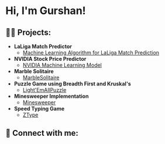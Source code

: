 <h1>Hi, I'm Gurshan!</h1>

<h2>👨‍💻 Projects:</h2> 

- <b>LaLiga Match Predictor</b>
  - [Machine Learning Algorithm for LaLiga Match Prediction](https://github.com/gurshansid/LaLiga-Match-Prediction-Algorithm-Model)
- <b>NVIDIA Stock Price Predictor</b>
  - [NVIDIA Machine Learning Model](https://github.com/gurshansid/NVIDIAPredictor)
- <b>Marble Solitaire</b>
  - [MarbleSolitaire](https://github.com/gurshansid/MarbleSolitaire)
- <b>Puzzle Game using Breadth First and Kruskal's</b>
  - [Light'EmAllPuzzle](https://github.com/gurshansid/Light-emAllPuzzle)
- <b>Minesweeper Implementation</b>
  - [Minesweeper](https://github.com/gurshansid/Minesweeper)
- <b>Speed Typing Game</b>
  - [ZType](https://github.com/gurshansid/SpeedTypingGame)

<h2> 🤳 Connect with me:</h2>
